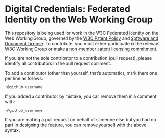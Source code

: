 # Digital Credentials: Federated Identity on the Web Working Group

This repository is being used for work in the W3C Federated Identity on the Web Working Group, governed by the [W3C Patent Policy](http://www.w3.org/Consortium/Patent-Policy-20040205/) and
[Spftware and Document License](https://www.w3.org/copyright/software-license-2023/). To contribute, you must 
either participate in the relevant W3C Working Group or make a [non-member patent licensing
 commitment](https://www.w3.org/policies/process/#contributor-license).


If you are not the sole contributor to a contribution (pull request), please identify all
contributors in the pull request comment.

To add a contributor (other than yourself, that's automatic), mark them one per line as follows:

```
+@github_username
```

If you added a contributor by mistake, you can remove them in a comment with:

```
-@github_username
```

If you are making a pull request on behalf of someone else but you had no part in designing the
feature, you can remove yourself with the above syntax.
